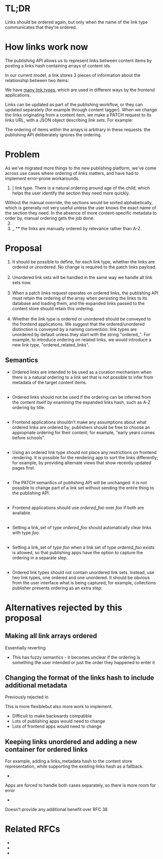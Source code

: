 # TL;DR

Links should be ordered again, but only when the name of the link type communicates that they're ordered.

# How links work now

The publishing API allows us to represent links between content items by posting a links hash containing arrays of content ids.

In our current model, a link stores 3 pieces of information about the relationship between two items:

We have [many link types](https://gist.github.com/MatMoore/e047a2807807c960e1f7c5fc3a7e34e3), which are used in different ways by the frontend applications.

Links can be updated as part of the publishing workflow, or they can updated separately (for example through content tagger). When we change the links originating from a content item, we make a PATCH request to its links URL, with a JSON object describing&nbsp;_link sets_.&nbsp;For example:

The ordering of items within the arrays is arbitrary in these requests: the publishing API deliberately ignores the ordering.

# Problem

As we've migrated more things to the new publishing platform, we've come across use cases where ordering of links matters, and have had to implement error-prone workarounds.

1. [ link type. There is a natural ordering around age of the child, which helps the user identify the section they need more quickly.  
  
Without the manual override, the sections would be sorted alphabetically, which is generally not very useful unless the user knows the exact name of the section they need. In the absence of more content-specific metadata to order by, manual ordering gets the job done.  
&nbsp;
2. &nbsp;  
&nbsp;
3. _ **&nbsp;the links are manually ordered by relevance rather than A-Z.

# Proposal&nbsp;

1. It should be possible to define, for each link type, whether the links are ordered or unordered. No change is required to the patch links payload.  
&nbsp;
2. Unordered link sets will be handled in the same way we handle all link sets now.  
&nbsp;
3. When a patch links request operates on ordered links, the publishing API must retain the ordering of the array when persisting the links to its database and loading them, and the expanded links passed to the content store should retain this ordering.  
&nbsp;
4. Whether the link type is ordered or unordered should be conveyed to the frontend applications. We suggest that the ordered/unordered distinction is conveyed by a naming convention: link types are unordered by default unless they start with the string "ordered\_". For example, to introduce ordering on related links, we would introduce a new link type, "ordered\_related\_links".

## Semantics

- Ordered links are intended to be used as a curation mechanism when there is a natural ordering to a link set that is not possible to infer from metadata of the target content items.  
&nbsp;
- Ordered links should not be used if the ordering can be inferred from the content itself by examining the expanded links hash, such as A-Z ordering by title.  
&nbsp;
- Frontend applications shouldn't make any assumptions about what ordered links are ordered by; publishers should be free to choose an appropriate ordering for their content; for example, "early years comes before schools".  
&nbsp;
- Using an ordered link type should not place any restrictions on frontend rendering. It is possible for the rendering app to sort the links differently; for example, by providing alternate views that show recently updated pages first.  
&nbsp;
- The PATCH semantics of publishing API will be unchanged: it is not possible to change part of a link set without sending the entire thing to the publishing API.  
&nbsp;
- Frontend applications should use _ordered\_foo_ over&nbsp;_foo_ if both are available.&nbsp;  
&nbsp;
- Setting a link\_set of type&nbsp;_ordered\_foo_&nbsp;should automatically clear links with type&nbsp;_foo.  
&nbsp;_  
- Setting a link\_set of type&nbsp;_foo_ when a link set of type&nbsp;_ordered\_foo_ exists is allowed, so that publishing apps have the option to capture the ordering in a separate step.  
&nbsp;

- Ordered link types should not contain unordered link sets. Instead, use two link types, one ordered and one unordered. It should be obvious from the user interface what is being captured; for example, collections publisher presents ordering as an extra step:

# Alternatives rejected by this proposal

## Making all link arrays ordered

Essentially reverting&nbsp;

- This has fuzzy semantics - it becomes unclear if the ordering is something the user intended or just the order they happened to enter it

## Changing the format of the links hash to include additional metadata

Previously rejected in&nbsp;

This is more flexiblebut also more work to implement.&nbsp;

- Difficult to make backwards compatible
- Lots of publishing apps would need to change
- Lots of frontend apps would need to change

## Keeping links unordered and adding a new container for ordered links

For example, adding a links\_metadata hash to the content store representation, while supporting the existing links hash as a fallback.

- 

Apps are forced to handle both cases separately, so there is more room for error

- 

Doesn't provide any additional benefit over RFC 38

# Related RFCs

- 
- 
- 

